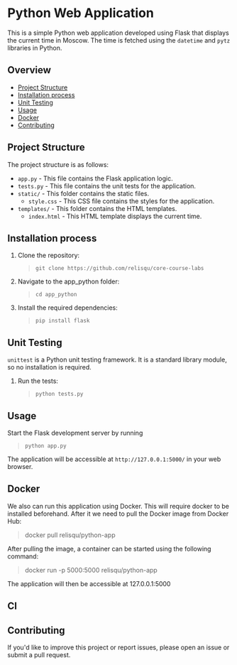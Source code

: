 # Python Web Application

This is a simple Python web application developed using Flask that displays the current time in Moscow. The time is fetched using the `datetime` and `pytz` libraries in Python.

## Overview

- [Project Structure](#project-structure)
- [Installation process](#installation-process)
- [Unit Testing](#unit-testing)
- [Usage](#usage)
- [Docker](#docker)
- [Contributing](#contributing)

## Project Structure

The project structure is as follows:

- `app.py` - This file contains the Flask application logic.
- `tests.py` - This file contains the unit tests for the application.
- `static/` - This folder contains the static files.
  - `style.css` - This CSS file contains the styles for the application.
- `templates/` - This folder contains the HTML templates.
  - `index.html` - This HTML template displays the current time.

## Installation process

1. Clone the repository:
    >`git clone https://github.com/relisqu/core-course-labs`

2. Navigate to the app_python folder:
    >`cd app_python`

3. Install the required dependencies:
    > `pip install flask`

## Unit Testing

`unittest` is a Python unit testing framework. It is a standard library module, so no installation is required.

1. Run the tests:
    > `python tests.py`

## Usage

Start the Flask development server by running
> `python app.py`

The application will be accessible at `http://127.0.0.1:5000/` in your web browser.

## Docker

We also can run this application using Docker. This will require docker to be installed beforehand. After it we need to pull the Docker image from Docker Hub:

> docker pull relisqu/python-app

After pulling the image, a container can be started using the following command:

> docker run -p 5000:5000 relisqu/python-app

The application will then be accessible at 127.0.0.1:5000

## CI

## Contributing

If you'd like to improve this project or report issues, please open an issue or submit a pull request.
